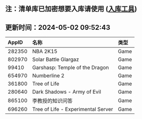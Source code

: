## 注：清单库已加密想要入库请使用 ([入库工具](https://github.com/BlankTMing/ManifestAutoUpdate/releases))

## 更新时间：2024-05-02 09:52:43
| AppID | 名称 | 类型  |
| :-------------------- | :----------------------------- | :----------- |
| 282350 | NBA 2K15| Game |
| 802970 | Solar Battle Glargaz| Game |
| 99410 | Garshasp: Temple of the Dragon| Game |
| 654970 | Numberline 2| Game |
| 361800 | Tree of Life| Game |
| 280640 | Dark Shadows - Army of Evil| Game |
| 865100 | 李教授的知识问答| Game |
| 696260 | Tree of Life - Experimental Server| Game |
